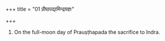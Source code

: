 +++
title = "01 प्रौष्ठपद्यामिन्द्रयज्ञः"

+++
1. On the full-moon day of Prauṣṭhapada the sacrifice to Indra.
